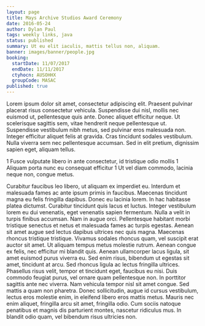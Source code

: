 ```yaml
---
layout: page
title: Mays Archive Studios Award Ceremony
date: 2016-05-24
author: Dylan Paul
tags: weekly links, java
status: published
summary: Ut eu elit iaculis, mattis tellus non, aliquam.
banner: images/banner/people.jpg
booking:
  startDate: 11/07/2017
  endDate: 11/11/2017
  ctyhocn: AUSOHHX
  groupCode: MASAC
published: true
---
```

Lorem ipsum dolor sit amet, consectetur adipiscing elit. Praesent pulvinar placerat risus consectetur vehicula. Suspendisse dui nisl, mollis nec euismod ut, pellentesque quis ante. Donec aliquet efficitur neque. Ut scelerisque sagittis sem, vitae hendrerit neque pellentesque ut. Suspendisse vestibulum nibh metus, sed pulvinar eros malesuada non. Integer efficitur aliquet felis at gravida. Cras tincidunt sodales vestibulum. Nulla viverra sem nec pellentesque accumsan. Sed in elit pretium, dignissim sapien eget, aliquam tellus.

1 Fusce vulputate libero in ante consectetur, id tristique odio mollis
1 Aliquam porta nunc eu consequat efficitur
1 Ut vel diam commodo, lacinia neque non, congue metus.

Curabitur faucibus leo libero, ut aliquam ex imperdiet eu. Interdum et malesuada fames ac ante ipsum primis in faucibus. Maecenas tincidunt magna eu felis fringilla dapibus. Donec eu lacinia lorem. In hac habitasse platea dictumst. Curabitur tincidunt quis lacus et luctus. Integer vestibulum lorem eu dui venenatis, eget venenatis sapien fermentum. Nulla a velit in turpis finibus accumsan. Nam in augue orci. Pellentesque habitant morbi tristique senectus et netus et malesuada fames ac turpis egestas. Aenean sit amet augue sed lectus dapibus ultrices nec quis magna. Maecenas rhoncus tristique tristique. Vivamus sodales rhoncus quam, vel suscipit erat auctor sit amet. Ut aliquam tempus metus molestie rutrum. Aenean congue ex felis, nec efficitur mi blandit quis. Aenean ullamcorper lacus ligula, sit amet euismod purus viverra eu.
Sed enim risus, bibendum ut egestas sit amet, tincidunt at arcu. Sed rhoncus ligula ac lectus fringilla ultrices. Phasellus risus velit, tempor et tincidunt eget, faucibus eu nisi. Duis commodo feugiat purus, vel ornare quam pellentesque non. In porttitor sagittis ante nec viverra. Nam vehicula tempor nisl sit amet congue. Sed mattis a quam non pharetra. Donec sollicitudin, augue id cursus vestibulum, lectus eros molestie enim, in eleifend libero eros mattis metus. Mauris nec enim aliquet, fringilla arcu sit amet, fringilla odio. Cum sociis natoque penatibus et magnis dis parturient montes, nascetur ridiculus mus. In blandit odio quam, vel bibendum risus ultricies non.
